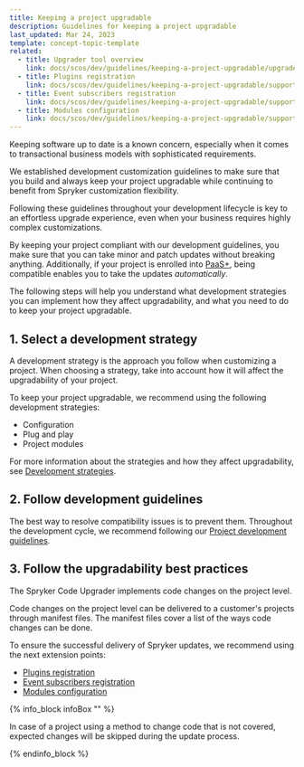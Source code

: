 ```yaml
---
title: Keeping a project upgradable
description: Guidelines for keeping a project upgradable
last_updated: Mar 24, 2023
template: concept-topic-template
related:
  - title: Upgrader tool overview
    link: docs/scos/dev/guidelines/keeping-a-project-upgradable/upgrader-tool-overview.html
  - title: Plugins registration
    link: docs/scos/dev/guidelines/keeping-a-project-upgradable/supported-extension-scenarios/plugins-registration.html
  - title: Event subscribers registration
    link: docs/scos/dev/guidelines/keeping-a-project-upgradable/supported-extension-scenarios/event-subscribers-registration.html
  - title: Modules configuration
    link: docs/scos/dev/guidelines/keeping-a-project-upgradable/supported-extension-scenarios/modules-configuration.html
---
```


Keeping software up to date is a known concern, especially when it comes to transactional business models with sophisticated requirements.

We established development customization guidelines to make sure that you build and always keep your project upgradable while continuing to benefit from Spryker customization flexibility.

Following these guidelines throughout your development lifecycle is key to an effortless upgrade experience, even when your business requires highly complex customizations.

By keeping your project compliant with our development guidelines, you make sure that you can take minor and patch updates without breaking anything. Additionally, if your project is enrolled into [PaaS+](https://spryker.com/en/paas-plus/), being compatible enables you to take the updates *automatically*.

The following steps will help you understand what development strategies you can implement  how they affect upgradability, and what you need to do to keep your project upgradable.

## 1. Select a development strategy

A development strategy is the approach you follow when customizing a project. When choosing a strategy, take into account how it will affect the upgradability of your project.

To keep your project upgradable, we recommend using the following development strategies:

* Configuration
* Plug and play
* Project modules

For more information about the strategies and how they affect upgradability, see [Development strategies](/docs/scos/dev/back-end-development/extend-spryker/development-strategies.html).

## 2. Follow development guidelines

The best way to resolve compatibility issues is to prevent them. Throughout the development cycle, we recommend following our [Project development guidelines](/docs/scos/dev/guidelines/project-development-guidelines.html).

## 3. Follow the upgradability best practices

The Spryker Code Upgrader implements code changes on the project level.

Code changes on the project level can be delivered to a customer's projects through manifest files.
The manifest files cover a list of the ways code changes can be done.

To ensure the successful delivery of Spryker updates, we recommend using the next extension points:

* [Plugins registration](/docs/scos/dev/guidelines/keeping-a-project-upgradable/supported-extension-scenarios/event-subscribers-registration.html)
* [Event subscribers registration](/docs/scos/dev/guidelines/keeping-a-project-upgradable/supported-extension-scenarios/event-subscribers-registration.html)
* [Modules configuration](/docs/scos/dev/guidelines/keeping-a-project-upgradable/supported-extension-scenarios/modules-configuration.html)

{% info_block infoBox "" %}

In case of a project using a method to change code that is not covered, expected changes will be skipped during the update process.

{% endinfo_block %}


